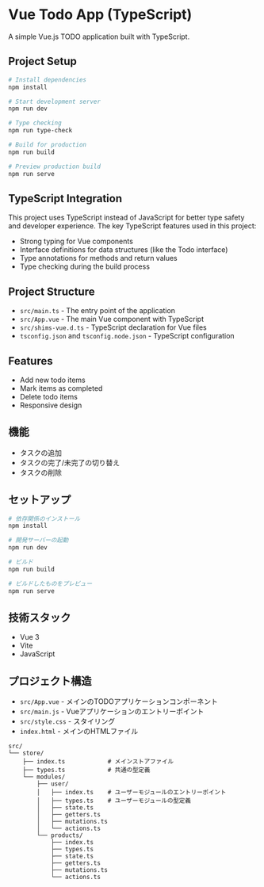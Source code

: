 # Vue Todo App (TypeScript)

A simple Vue.js TODO application built with TypeScript.

## Project Setup

```bash
# Install dependencies
npm install

# Start development server
npm run dev

# Type checking
npm run type-check

# Build for production
npm run build

# Preview production build
npm run serve
```

## TypeScript Integration

This project uses TypeScript instead of JavaScript for better type safety and developer experience. The key TypeScript features used in this project:

- Strong typing for Vue components
- Interface definitions for data structures (like the Todo interface)
- Type annotations for methods and return values
- Type checking during the build process

## Project Structure

- `src/main.ts` - The entry point of the application
- `src/App.vue` - The main Vue component with TypeScript
- `src/shims-vue.d.ts` - TypeScript declaration for Vue files
- `tsconfig.json` and `tsconfig.node.json` - TypeScript configuration

## Features

- Add new todo items
- Mark items as completed
- Delete todo items
- Responsive design

## 機能

- タスクの追加
- タスクの完了/未完了の切り替え
- タスクの削除

## セットアップ

```bash
# 依存関係のインストール
npm install

# 開発サーバーの起動
npm run dev

# ビルド
npm run build

# ビルドしたものをプレビュー
npm run serve
```

## 技術スタック

- Vue 3
- Vite
- JavaScript

## プロジェクト構造

- `src/App.vue` - メインのTODOアプリケーションコンポーネント
- `src/main.js` - Vueアプリケーションのエントリーポイント
- `src/style.css` - スタイリング
- `index.html` - メインのHTMLファイル


```
src/
└── store/
    ├── index.ts            # メインストアファイル
    ├── types.ts            # 共通の型定義
    └── modules/
        ├── user/
        │   ├── index.ts    # ユーザーモジュールのエントリーポイント
        │   ├── types.ts    # ユーザーモジュールの型定義
        │   ├── state.ts
        │   ├── getters.ts
        │   ├── mutations.ts
        │   └── actions.ts
        └── products/
            ├── index.ts
            ├── types.ts
            ├── state.ts
            ├── getters.ts
            ├── mutations.ts
            └── actions.ts

```